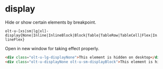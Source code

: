 # display

Hide or show certain elements by breakpoint.

`olt-u-[xs|sm|lg|xl]-display{None|Inline|InlineBlock|Block|Table|TableRow|TableCell|Flex|InlineFlex}`

Open in new window for taking effect properly.

```html
<div class="olt-u-lg-displayNone">This element is hidden on desktop</div>
<div class="olt-u-displayNone olt-u-sm-displayBlock">This element is hidden on mobile</div>
```
